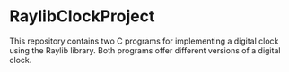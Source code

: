 # RaylibClockProject
This repository contains two C programs for implementing a digital clock using the Raylib library. Both programs offer different versions of a digital clock.

